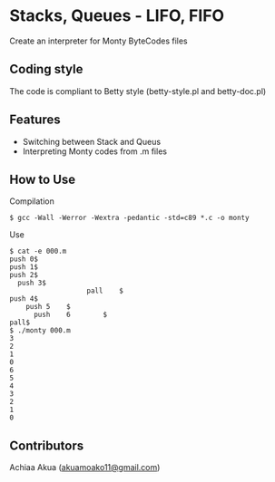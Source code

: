 # Stacks, Queues - LIFO, FIFO
Create an interpreter for Monty ByteCodes files

## Coding style
The code is compliant to Betty style (betty-style.pl and betty-doc.pl)

## Features
- Switching between Stack and Queus
- Interpreting Monty codes from .m files

## How to Use
Compilation
```
$ gcc -Wall -Werror -Wextra -pedantic -std=c89 *.c -o monty
```
Use
```
$ cat -e 000.m
push 0$
push 1$
push 2$
  push 3$
                   pall    $
push 4$
    push 5    $
      push    6        $
pall$
$ ./monty 000.m
3
2
1
0
6
5
4
3
2
1
0
```

## Contributors
Achiaa Akua (akuamoako11@gmail.com)
